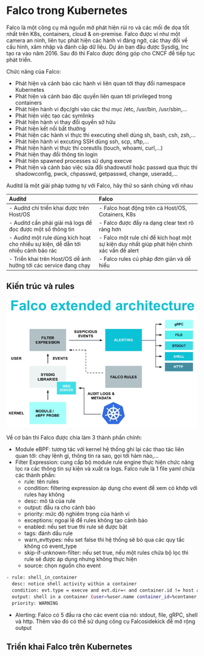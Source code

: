# Falco trong Kubernetes

Falco là một công cụ mã nguồn mở phát hiện rủi ro và các mối đe dọa tốt nhất trên K8s, containers, cloud & on-premise. Falco được ví như một camera an ninh, liên tục phát hiện các hành vi đáng ngờ, các thay đổi về cấu hình, xâm nhập và đánh cắp dữ liệu. Dự án ban đầu được Sysdig, Inc tạo ra vào năm 2016. Sau đó thì Falco được đóng góp cho CNCF để tiếp tục phát triển.

Chức năng của Falco:
- Phát hiện và cảnh báo các hành vi liên quan tới thay đổi namespace Kubernetes
- Phát hiện và cảnh báo đặc quyền liên quan tới privileged trong containers
- Phát hiện hành vi đọc/ghi vào các thư mục /etc, /usr/bin, /usr/sbin,...
- Phát hiện việc tạo các symlinks
- Phát hiện hành vi thay đổi quyền sở hữu
- Phát hiện kết nối bất thường
- Phát hiện các hành vi thực thi executing shell dùng sh, bash, csh, zsh,...
- Phát hiện hành vi excuting SSH dùng ssh, scp, sftp,...
- Phát hiện hành vi thực thi coreutils (touch, whoami, curl,...)
- Phát hiện thay đổi thông tin login
- Phát hiện spawned processes sử dụng execve
- Phát hiện và cảnh báo việc sửa đổi shadowutil hoặc passwd qua thực thi shadowconfig, pwck, chpasswd, getpasswd, change, useradd,...

Auditd là một giải pháp tương tự với Falco, hãy thử so sánh chúng với nhau

|Auditd|Falco|
|:-|:-|
|- Auditd chỉ triển khai được trên Host/OS|- Falco hoạt động trên cả Host/OS, Cotainers, K8s|
|- Auditd cần phải giải mã logs để đọc được một số thông tin|- Falco được đẩy ra dạng clear text rõ ràng hơn|
|- Auditd một rule dùng kích hoạt cho nhiều sự kiện, dễ dẫn tới nhiều cảnh báo rác|- Falco một rule chỉ để kích hoạt một sự kiện duy nhất giúp phát hiện chính xác vấn đề alert|
|- Triển khai trên Host/OS dễ ảnh hưởng tới các service đang chạy|- Falco rules cú pháp đơn giản và dễ hiểu|

## Kiến trúc và rules

![](./images/K8s_Falco_1.png)

Về cơ bản thì Falco được chia làm 3 thành phần chính:
- Module eBPF: tương tác với kernel hệ thống ghi lại các thao tác liên quan tới: chạy lệnh gì, thông tin ra sao, gọi tới hàm nào,...
- Filter Expression: cung cấp bộ module rule engine thực hiện chức năng lọc ra các thông tin sự kiện và xuất ra logs. Falco rule là 1 file yaml chứa các thành phần:
  - rule: tên rules
  - condition: filtering expression áp dụng cho event để xem có khớp với rules hay không
  - desc: mô tả của rule
  - output: đầu ra cho cảnh báo
  - priority: mức độ nghiêm trọng của hành vi
  - exceptions: ngoại lệ để rules không tạo cảnh báo
  - enabled: nếu set true thì rule sẽ được bật
  - tags: đánh dấu rule
  - warn_evttypes: nếu set false thì hệ thống sẽ bỏ qua các quy tắc không có event_type
  - skip-if-unknown-filter: nếu set true, nếu một rules chứa bộ lọc thì rule sẽ được áp dụng nhưng không thực hiện
  - source: chọn nguồn cho event

```sh
- rule: shell_in_container
  desc: notice shell activity within a container
  condition: evt.type = execve and evt.dir=< and container.id != host and proc.name = bash
  output: shell in a container (user=%user.name container_id=%contaner.id container_name=%container.name)
  priority: WARNING
```

- Alerting: Falco có 5 đầu ra cho các event của nó: stdout, file, gRPC, shell và http. Thêm vào đó có thể sử dụng công cụ Falcosidekick để mở rộng output

## Triển khai Falco trên Kubernetes

